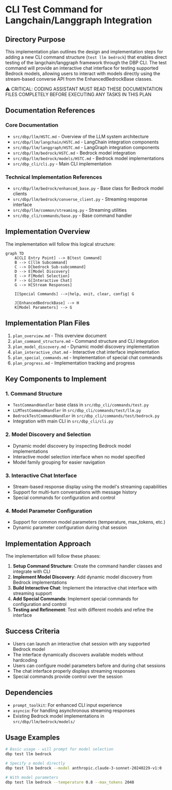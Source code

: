 # CLI Test Command for Langchain/Langgraph Integration

## Directory Purpose
This implementation plan outlines the design and implementation steps for adding a new CLI command structure (`test llm bedrock`) that enables direct testing of the langchain/langgraph framework through the DBP CLI. The test command will provide an interactive chat interface for testing supported Bedrock models, allowing users to interact with models directly using the stream-based converse API from the EnhancedBedrockBase classes.

⚠️ CRITICAL: CODING ASSISTANT MUST READ THESE DOCUMENTATION FILES COMPLETELY BEFORE EXECUTING ANY TASKS IN THIS PLAN

## Documentation References

### Core Documentation
- `src/dbp/llm/HSTC.md` - Overview of the LLM system architecture
- `src/dbp/llm/langchain/HSTC.md` - LangChain integration components
- `src/dbp/llm/langgraph/HSTC.md` - LangGraph integration components
- `src/dbp/llm/bedrock/HSTC.md` - Bedrock model integration
- `src/dbp/llm/bedrock/models/HSTC.md` - Bedrock model implementations
- `src/dbp_cli/cli.py` - Main CLI implementation

### Technical Implementation References
- `src/dbp/llm/bedrock/enhanced_base.py` - Base class for Bedrock model clients
- `src/dbp/llm/bedrock/converse_client.py` - Streaming response interface
- `src/dbp/llm/common/streaming.py` - Streaming utilities
- `src/dbp_cli/commands/base.py` - Base command handler

## Implementation Overview

The implementation will follow this logical structure:

```mermaid
graph TD
    A[CLI Entry Point] --> B[test Command]
    B --> C[llm Subcommand]
    C --> D[bedrock Sub-subcommand]
    D --> E[Model Discovery]
    E --> F[Model Selection]
    F --> G[Interactive Chat]
    G --> H[Stream Responses]
    
    I[Special Commands] -->|help, exit, clear, config| G
    
    J[EnhancedBedrockBase] --> H
    K[Model Parameters] --> G
```

## Implementation Plan Files

1. `plan_overview.md` - This overview document
2. `plan_command_structure.md` - Command structure and CLI integration
3. `plan_model_discovery.md` - Dynamic model discovery implementation
4. `plan_interactive_chat.md` - Interactive chat interface implementation
5. `plan_special_commands.md` - Implementation of special chat commands
6. `plan_progress.md` - Implementation tracking and progress

## Key Components to Implement

### 1. Command Structure
- `TestCommandHandler` base class in `src/dbp_cli/commands/test.py`
- `LLMTestCommandHandler` in `src/dbp_cli/commands/test/llm.py`
- `BedrockTestCommandHandler` in `src/dbp_cli/commands/test/bedrock.py`
- Integration with main CLI in `src/dbp_cli/cli.py`

### 2. Model Discovery and Selection
- Dynamic model discovery by inspecting Bedrock model implementations
- Interactive model selection interface when no model specified
- Model family grouping for easier navigation

### 3. Interactive Chat Interface
- Stream-based response display using the model's streaming capabilities
- Support for multi-turn conversations with message history
- Special commands for configuration and control

### 4. Model Parameter Configuration
- Support for common model parameters (temperature, max_tokens, etc.)
- Dynamic parameter configuration during chat session

## Implementation Approach

The implementation will follow these phases:

1. **Setup Command Structure**: Create the command handler classes and integrate with CLI
2. **Implement Model Discovery**: Add dynamic model discovery from Bedrock implementations
3. **Build Interactive Chat**: Implement the interactive chat interface with streaming support
4. **Add Special Commands**: Implement special commands for configuration and control
5. **Testing and Refinement**: Test with different models and refine the interface

## Success Criteria

- Users can launch an interactive chat session with any supported Bedrock model
- The interface dynamically discovers available models without hardcoding
- Users can configure model parameters before and during chat sessions
- The chat interface properly displays streaming responses
- Special commands provide control over the session

## Dependencies

- `prompt_toolkit`: For enhanced CLI input experience
- `asyncio`: For handling asynchronous streaming responses
- Existing Bedrock model implementations in `src/dbp/llm/bedrock/models/`

## Usage Examples

```bash
# Basic usage - will prompt for model selection
dbp test llm bedrock

# Specify a model directly
dbp test llm bedrock --model anthropic.claude-3-sonnet-20240229-v1:0

# With model parameters
dbp test llm bedrock --temperature 0.8 --max_tokens 2048
